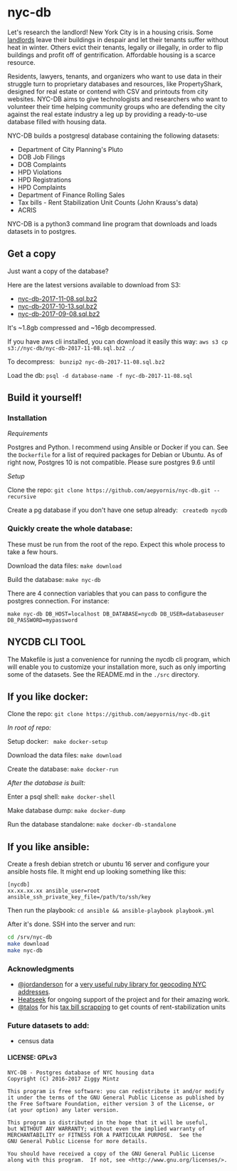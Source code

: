 # nyc-db

Let's research the landlord! New York City is in a housing crisis. Some [landlords](https://youtu.be/o1SzKHXz8tU) leave their buildings in despair and let their tenants suffer without heat in winter. Others evict their tenants, legally or illegally, in order to flip buildings and profit off of gentrification. Affordable housing is a scarce resource. 

Residents, lawyers, tenants, and organizers who want to use data in their struggle turn to proprietary databases and resources, like PropertyShark, designed for real estate or contend with CSV and printouts from city websites. NYC-DB aims to give technologists and researchers who want to volunteer their time helping community groups who are defending the city against the real estate industry a leg up by providing a ready-to-use database filled with housing data.

NYC-DB builds a postgresql database containing the following datasets:

- Department of City Planning's Pluto
- DOB Job Filings
- DOB Complaints
- HPD Violations
- HPD Registrations
- HPD Complaints
- Department of Finance Rolling Sales
- Tax bills - Rent Stabilization Unit Counts (John Krauss's data)
- ACRIS

NYC-DB is a python3 command line program that downloads and loads datasets in to postgres.

## Get a copy

Just want a copy of the database?

Here are the latest versions available to download from S3:

- [nyc-db-2017-11-08.sql.bz2](https://s3.amazonaws.com/nyc-db/nyc-db-2017-11-08.sql.bz2)
- [nyc-db-2017-10-13.sql.bz2](https://s3.amazonaws.com/nyc-db/nyc-db-2017-10-13.sql.bz2)
- [nyc-db-2017-09-08.sql.bz2](https://s3.amazonaws.com/nyc-db/nyc-db-2017-09-08.sql.bz2)

It's ~1.8gb compressed and ~16gb decompressed.

If you have aws cli installed, you can download it easily this way: ``` aws s3 cp s3://nyc-db/nyc-db-2017-11-08.sql.bz2 ./ ```

To decompress: ```  bunzip2 nyc-db-2017-11-08.sql.bz2 ```

Load the db: ``` psql -d database-name -f nyc-db-2017-11-08.sql ```

## Build it yourself!

###  Installation

*Requirements*

Postgres and Python. I recommend using Ansible or Docker if you can. See the ``` Dockerfile ``` for a list of required packages for Debian or Ubuntu. As of right now, Postgres 10 is not compatible. Please sure postgres 9.6 until

*Setup*

Clone the repo: ``` git clone https://github.com/aepyornis/nyc-db.git --recursive ```

Create a pg database if you don't have one setup already: ``` createdb nycdb```

### Quickly create the whole database:

These must be run from the root of the repo. Expect this whole process to take a few hours.

Download the data files: ``` make download ```

Build the database: ``` make nyc-db ```

There are 4 connection variables that you can pass to configure the postgres connection. For instance:

```
make nyc-db DB_HOST=localhost DB_DATABASE=nycdb DB_USER=databaseuser DB_PASSWORD=mypassword
```

## NYCDB CLI TOOL

The Makefile is just a convenience for running the nycdb cli program, which will enable you to  customize your installation more, such as only importing some of the datasets.  See the README.md in the  ` ./src ` directory.

## If you like docker:

Clone the repo: ``` git clone https://github.com/aepyornis/nyc-db.git ```

_In root of repo:_

Setup docker:  ```  make docker-setup ```

Download the data files: ``` make download ```

Create the database: ``` make docker-run ```

_After the database is built:_

Enter a psql shell: ``` make docker-shell ```

Make database dump: ``` make docker-dump ```

Run the database standalone: ``` make docker-db-standalone ``` 

## If you like ansible:

Create a fresh debian stretch or ubuntu 16 server and configure your ansible hosts file. It might end up looking something like this:

```
[nycdb]
xx.xx.xx.xx ansible_user=root ansible_ssh_private_key_file=/path/to/ssh/key
```

Then run the playbook: ``` cd ansible && ansible-playbook playbook.yml ```

After it's done. SSH into the server and run:

``` bash
cd /srv/nyc-db
make download
make nyc-db
```

### Acknowledgments

- [@jordanderson](https://github.com/jordanderson) for a [very useful ruby library for geocoding NYC addresses](https://github.com/jordanderson/nyc_geosupport).
- [Heatseek](https://heatseek.org/) for ongoing support of the project and for their amazing work.
- [@talos](https://github.com/talos) for his [tax bill scrapping](https://github.com/talos/nyc-stabilization-unit-counts) to get counts of rent-stabilization units

### Future datasets to add:

- census data

#### LICENSE: GPLv3

```
NYC-DB - Postgres database of NYC housing data
Copyright (C) 2016-2017 Ziggy Mintz

This program is free software: you can redistribute it and/or modify
it under the terms of the GNU General Public License as published by
the Free Software Foundation, either version 3 of the License, or
(at your option) any later version.

This program is distributed in the hope that it will be useful,
but WITHOUT ANY WARRANTY; without even the implied warranty of
MERCHANTABILITY or FITNESS FOR A PARTICULAR PURPOSE.  See the
GNU General Public License for more details.

You should have received a copy of the GNU General Public License
along with this program.  If not, see <http://www.gnu.org/licenses/>.
```

